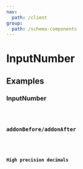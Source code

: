 ```yaml
---
nav:
  path: /client
group:
  path: /schema-components
---
```


# InputNumber

## Examples

### InputNumber

<code src="./demos/inputNumber.tsx"/>

### addonBefore/addonAfter

<code src="./demos/addonBefore&addonAfter.tsx"/>

### High precision decimals

<code src="./demos/highPrecisionDecimals.tsx"/>

